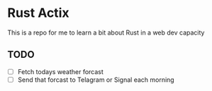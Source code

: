 # Rust Actix

This is a repo for me to learn a bit about Rust in a web dev capacity

## TODO

- [ ] Fetch todays weather forcast
- [ ] Send that forcast to Telagram or Signal each morning
